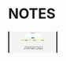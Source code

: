 <h1>NOTES</h1>
<img src="https://github.com/SwapnilpatilTech/CURD-OP/blob/3d7bb2ca858c2059dcfffec8ddcb1e28c957e447/Nnotes/Asset/notes%20video%20-%20Made%20with%20Clipchamp.gif"width=100;>
